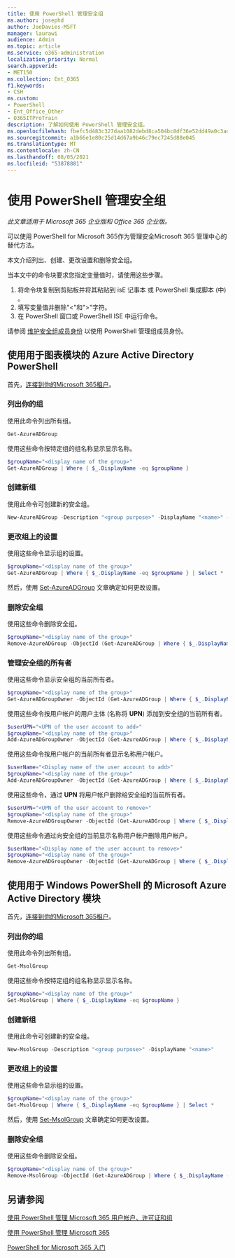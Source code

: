 ```yaml
---
title: 使用 PowerShell 管理安全组
ms.author: josephd
author: JoeDavies-MSFT
manager: laurawi
audience: Admin
ms.topic: article
ms.service: o365-administration
localization_priority: Normal
search.appverid:
- MET150
ms.collection: Ent_O365
f1.keywords:
- CSH
ms.custom:
- PowerShell
- Ent_Office_Other
- O365ITProTrain
description: 了解如何使用 PowerShell 管理安全组。
ms.openlocfilehash: fbefc5d483c327daa1082debd8ca504bc8df36e52dd49a0c3ad50ee356e45e48
ms.sourcegitcommit: a1b66e1e80c25d14d67a9b46c79ec7245d88e045
ms.translationtype: MT
ms.contentlocale: zh-CN
ms.lasthandoff: 08/05/2021
ms.locfileid: "53878881"
---
```

# <a name="manage-security-groups-with-powershell"></a>使用 PowerShell 管理安全组

*此文章适用于 Microsoft 365 企业版和 Office 365 企业版。* 

可以使用 PowerShell for Microsoft 365作为管理安全Microsoft 365 管理中心的替代方法。 

本文介绍列出、创建、更改设置和删除安全组。 

当本文中的命令块要求您指定变量值时，请使用这些步骤。

1. 将命令块复制到剪贴板并将其粘贴到 isE 记事本 或 PowerShell 集成脚本 (中) 。
2. 填写变量值并删除"<"和">"字符。
3. 在 PowerShell 窗口或 PowerShell ISE 中运行命令。

请参阅 [维护安全组成员身份](maintain-group-membership-with-microsoft-365-powershell.md) 以使用 PowerShell 管理组成员身份。

## <a name="use-the-azure-active-directory-powershell-for-graph-module"></a>使用用于图表模块的 Azure Active Directory PowerShell

首先，[连接到你的Microsoft 365租户](connect-to-microsoft-365-powershell.md#connect-with-the-azure-active-directory-powershell-for-graph-module)。

### <a name="list-your-groups"></a>列出你的组

使用此命令列出所有组。

```powershell
Get-AzureADGroup
```
使用这些命令按特定组的组名称显示显示名称。

```powershell
$groupName="<display name of the group>"
Get-AzureADGroup | Where { $_.DisplayName -eq $groupName }
```

### <a name="create-a-new-group"></a>创建新组

使用此命令可创建新的安全组。

```powershell
New-AzureADGroup -Description "<group purpose>" -DisplayName "<name>" -MailEnabled $false -SecurityEnabled $true -MailNickName "<email name>"
```

### <a name="change-the-settings-on-a-group"></a>更改组上的设置

使用这些命令显示组的设置。

```powershell
$groupName="<display name of the group>"
Get-AzureADGroup | Where { $_.DisplayName -eq $groupName } | Select *
```

然后，使用 [Set-AzureADGroup](/powershell/module/azuread/set-azureadgroup) 文章确定如何更改设置。

### <a name="remove-a-security-group"></a>删除安全组

使用这些命令删除安全组。

```powershell
$groupName="<display name of the group>"
Remove-AzureADGroup -ObjectId (Get-AzureADGroup | Where { $_.DisplayName -eq $groupName }).ObjectId
```

### <a name="manage-the-owners-of-a-security-group"></a>管理安全组的所有者

使用这些命令显示安全组的当前所有者。

```powershell
$groupName="<display name of the group>"
Get-AzureADGroupOwner -ObjectId (Get-AzureADGroup | Where { $_.DisplayName -eq $groupName }).ObjectId
```
使用这些命令按用户帐户的用户主体 (名称将 **UPN**) 添加到安全组的当前所有者。

```powershell
$userUPN="<UPN of the user account to add>"
$groupName="<display name of the group>"
Add-AzureADGroupOwner -ObjectId (Get-AzureADGroup | Where { $_.DisplayName -eq $groupName }).ObjectId -RefObjectId (Get-AzureADUser | Where { $_.UserPrincipalName -eq $userUPN }).ObjectId
```
使用这些命令按用户帐户的当前所有者显示名称用户帐户。 

```powershell
$userName="<Display name of the user account to add>"
$groupName="<display name of the group>"
Add-AzureADGroupOwner -ObjectId (Get-AzureADGroup | Where { $_.DisplayName -eq $groupName }).ObjectId -RefObjectId (Get-AzureADUser | Where { $_.DisplayName -eq $userName }).ObjectId
```
使用这些命令，通过 **UPN** 将用户帐户删除给安全组的当前所有者。

```powershell
$userUPN="<UPN of the user account to remove>"
$groupName="<display name of the group>"
Remove-AzureADGroupOwner -ObjectId (Get-AzureADGroup | Where { $_.DisplayName -eq $groupName }).ObjectId -OwnerId (Get-AzureADUser | Where { $_.UserPrincipalName -eq $userUPN }).ObjectId
```

使用这些命令通过向安全组的当前显示名称用户帐户删除用户帐户。

```powershell
$userName="<Display name of the user account to remove>"
$groupName="<display name of the group>"
Remove-AzureADGroupOwner -ObjectId (Get-AzureADGroup | Where { $_.DisplayName -eq $groupName }).ObjectId -OwnerId (Get-AzureADUser | Where { $_.DisplayName -eq $userName }).ObjectId
```

## <a name="use-the-microsoft-azure-active-directory-module-for-windows-powershell"></a>使用用于 Windows PowerShell 的 Microsoft Azure Active Directory 模块

首先，[连接到你的Microsoft 365租户](connect-to-microsoft-365-powershell.md#connect-with-the-microsoft-azure-active-directory-module-for-windows-powershell)。

### <a name="list-your-groups"></a>列出你的组

使用此命令列出所有组。

```powershell
Get-MsolGroup
```
使用这些命令按特定组的组名称显示显示名称。

```powershell
$groupName="<display name of the group>"
Get-MsolGroup | Where { $_.DisplayName -eq $groupName }
```

### <a name="create-a-new-group"></a>创建新组

使用此命令可创建新的安全组。

```powershell
New-MsolGroup -Description "<group purpose>" -DisplayName "<name>"
```

### <a name="change-the-settings-on-a-group"></a>更改组上的设置

使用这些命令显示组的设置。

```powershell
$groupName="<display name of the group>"
Get-MsolGroup | Where { $_.DisplayName -eq $groupName } | Select *
```

然后，使用 [Set-MsolGroup](/powershell/module/msonline/set-msolgroup) 文章确定如何更改设置。

### <a name="remove-a-security-group"></a>删除安全组

使用这些命令删除安全组。

```powershell
$groupName="<display name of the group>"
Remove-MsolGroup -ObjectId (Get-AzureADGroup | Where { $_.DisplayName -eq $groupName }).ObjectId
```

## <a name="see-also"></a>另请参阅

[使用 PowerShell 管理 Microsoft 365 用户帐户、许可证和组](manage-user-accounts-and-licenses-with-microsoft-365-powershell.md)
  
[使用 PowerShell 管理 Microsoft 365](manage-microsoft-365-with-microsoft-365-powershell.md)
  
[PowerShell for Microsoft 365 入门](getting-started-with-microsoft-365-powershell.md)
